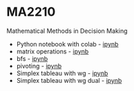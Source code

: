 # MA2210
Mathematical Methods in Decision Making

- Python notebook with colab - [ipynb](src/python_notebook.ipynb)
- matrix operations - [ipynb](src/matrix.ipynb)
- bfs - [ipynb](src/bfs.ipynb)
- pivoting - [ipynb](src/pivotizing.ipynb)
- Simplex tableau with wg - [ipynb](src/Simplex.ipynb)
- Simplex tableau with wg dual - [ipynb](src/simplex_wg_dual.ipynb)
